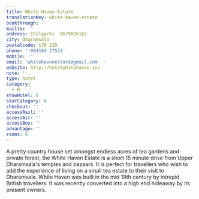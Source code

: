 ```yaml
---
title: White Haven Estate
translationKey: white-haven-estate
bookthrough: ''
mailto: ''
address: Chilgarhi  8679026162
city: Dharamsala
postalcode: 176 215
phone: '-094184 27531'
mobile: ''
email: 'whitehavenestate@gmail.com  '
website: http://hotelwhitehaven.in/
note: ''
type: hotel
category:
  - H
showHotel: 0
starCategory: 0
checkout: ''
accessRail: ''
accessAir: ''
accessBus: ''
advantage: ''
rooms: 0
---
```

A pretty country house set amongst endless acres of tea gardens and private forest, the White Haven Estate is a short 15 minute drive from Upper Dharamsala's temples and bazaars.     It is perfect for travellers who wish to add the experience of living on a small tea estate to their visit to Dharamsala.    White Haven was built in the mid 19th century by intrepid British travellers. It was recently converted into a high end hideaway by its present owners.